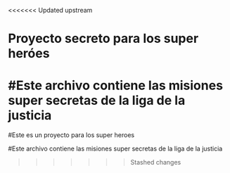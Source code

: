 <<<<<<< Updated upstream
# Proyecto secreto para los super heróes

#Este archivo contiene las misiones super secretas de la liga de la justicia
=======
#Este es un proyecto para los super heroes

#Este archivo contiene las misiones super secretas de la liga de la justicia
>>>>>>> Stashed changes
